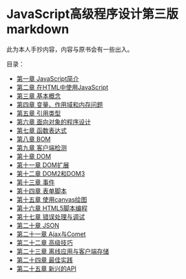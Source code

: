 # JavaScript高级程序设计第三版markdown
此为本人手抄内容，内容与原书会有一些出入。

目录：
- [第一章 JavaScript简介](./ch01.md)
- [第二章 在HTML中使用JavaScript](./ch02.md)
- [第三章 基本概念]()
- [第四章 变量、作用域和内存问题]()
- [第五章 引用类型]()
- [第六章 面向对象的程序设计]()
- [第七章 函数表达式]()
- [第八章 BOM]()
- [第九章 客户端检测]()
- [第十章 DOM]()
- [第十一章 DOM扩展]()
- [第十二章 DOM2和DOM3]()
- [第十三章 事件]()
- [第十四章 表单脚本]()
- [第十五章 使用canvas绘图]()
- [第十六章 HTML5脚本编程]()
- [第十七章 错误处理与调试]()
- [第二十章 JSON]()
- [第二十一章 Ajax与Comet]()
- [第二十二章 高级技巧]()
- [第二十三章 离线应用与客户端存储]()
- [第二十四章 最佳实践]()
- [第二十五章 新兴的API]()